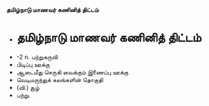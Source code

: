 **தமிழ்நாடு மாணவர் கணினித் திட்டம்**
- # தமிழ்நாடு மாணவர் கணினித் திட்டம்
- -2 n. பற்றுகருவி
- பிடிப்பு ஊக்கு
- ஆடைமீது செருகி வைக்கும் இணைப்பு ஊக்கு
- வெடிமருந்துக் கலங்களின் தொகுதி
- (வி.) சூழ்
- பற்று.

